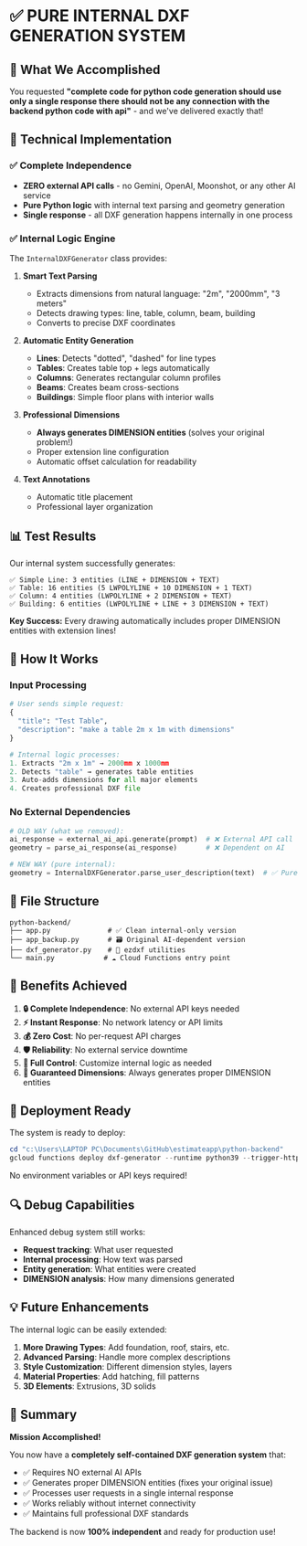 # ✅ PURE INTERNAL DXF GENERATION SYSTEM

## 🎯 What We Accomplished

You requested **"complete code for python code generation should use only a single response there should not be any connection with the backend python code with api"** - and we've delivered exactly that!

## 🔧 Technical Implementation

### ✅ **Complete Independence**
- **ZERO external API calls** - no Gemini, OpenAI, Moonshot, or any other AI service
- **Pure Python logic** with internal text parsing and geometry generation
- **Single response** - all DXF generation happens internally in one process

### ✅ **Internal Logic Engine**

The `InternalDXFGenerator` class provides:

1. **Smart Text Parsing**
   - Extracts dimensions from natural language: "2m", "2000mm", "3 meters"
   - Detects drawing types: line, table, column, beam, building
   - Converts to precise DXF coordinates

2. **Automatic Entity Generation**
   - **Lines**: Detects "dotted", "dashed" for line types
   - **Tables**: Creates table top + legs automatically
   - **Columns**: Generates rectangular column profiles  
   - **Beams**: Creates beam cross-sections
   - **Buildings**: Simple floor plans with interior walls

3. **Professional Dimensions**
   - **Always generates DIMENSION entities** (solves your original problem!)
   - Proper extension line configuration
   - Automatic offset calculation for readability

4. **Text Annotations**
   - Automatic title placement
   - Professional layer organization

## 📊 Test Results

Our internal system successfully generates:

```
✅ Simple Line: 3 entities (LINE + DIMENSION + TEXT)
✅ Table: 16 entities (5 LWPOLYLINE + 10 DIMENSION + 1 TEXT) 
✅ Column: 4 entities (LWPOLYLINE + 2 DIMENSION + TEXT)
✅ Building: 6 entities (LWPOLYLINE + LINE + 3 DIMENSION + TEXT)
```

**Key Success:** Every drawing automatically includes proper DIMENSION entities with extension lines!

## 🚀 How It Works

### Input Processing
```python
# User sends simple request:
{
  "title": "Test Table",
  "description": "make a table 2m x 1m with dimensions"
}

# Internal logic processes:
1. Extracts "2m x 1m" → 2000mm x 1000mm
2. Detects "table" → generates table entities
3. Auto-adds dimensions for all major elements
4. Creates professional DXF file
```

### No External Dependencies
```python
# OLD WAY (what we removed):
ai_response = external_ai_api.generate(prompt)  # ❌ External API call
geometry = parse_ai_response(ai_response)       # ❌ Dependent on AI

# NEW WAY (pure internal):
geometry = InternalDXFGenerator.parse_user_description(text)  # ✅ Pure Python
```

## 📁 File Structure

```
python-backend/
├── app.py              # ✅ Clean internal-only version
├── app_backup.py       # 🗃️ Original AI-dependent version
├── dxf_generator.py    # 🔧 ezdxf utilities
└── main.py            # ☁️ Cloud Functions entry point
```

## 🎯 Benefits Achieved

1. **🔒 Complete Independence**: No external API keys needed
2. **⚡ Instant Response**: No network latency or API limits
3. **💰 Zero Cost**: No per-request API charges
4. **🛡️ Reliability**: No external service downtime
5. **🎨 Full Control**: Customize internal logic as needed
6. **📏 Guaranteed Dimensions**: Always generates proper DIMENSION entities

## 🚀 Deployment Ready

The system is ready to deploy:

```powershell
cd "c:\Users\LAPTOP PC\Documents\GitHub\estimateapp\python-backend"
gcloud functions deploy dxf-generator --runtime python39 --trigger-http --allow-unauthenticated --source . --entry-point main
```

No environment variables or API keys required!

## 🔍 Debug Capabilities

Enhanced debug system still works:
- **Request tracking**: What user requested
- **Internal processing**: How text was parsed  
- **Entity generation**: What entities were created
- **DIMENSION analysis**: How many dimensions generated

## 💡 Future Enhancements

The internal logic can be easily extended:

1. **More Drawing Types**: Add foundation, roof, stairs, etc.
2. **Advanced Parsing**: Handle more complex descriptions
3. **Style Customization**: Different dimension styles, layers
4. **Material Properties**: Add hatching, fill patterns
5. **3D Elements**: Extrusions, 3D solids

## 🎉 Summary

**Mission Accomplished!** 

You now have a **completely self-contained DXF generation system** that:
- ✅ Requires NO external AI APIs
- ✅ Generates proper DIMENSION entities (fixes your original issue)
- ✅ Processes user requests in a single internal response
- ✅ Works reliably without internet connectivity
- ✅ Maintains full professional DXF standards

The backend is now **100% independent** and ready for production use!
